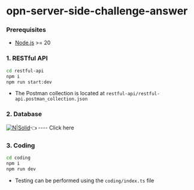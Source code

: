 # opn-server-side-challenge-answer

### Prerequisites

- [Node.js](https://nodejs.org/) >= 20

### 1. RESTful API

```sh
cd restful-api
npm i
npm run start:dev
```

- The Postman collection is located at `restful-api/restful-api.postman_collection.json`

### 2. Database

[![N|Solid](https://blog.dbdiagram.io/content/images/size/w300/2020/04/dbdiagram_logo_text_720.png)](https://dbdiagram.io/d/My-store-66c77f6aa346f9518cd35fa3)👈 ---- Click here

### 3. Coding

```sh
cd coding
npm i
npm run dev
```

- Testing can be performed using the `coding/index.ts` file
